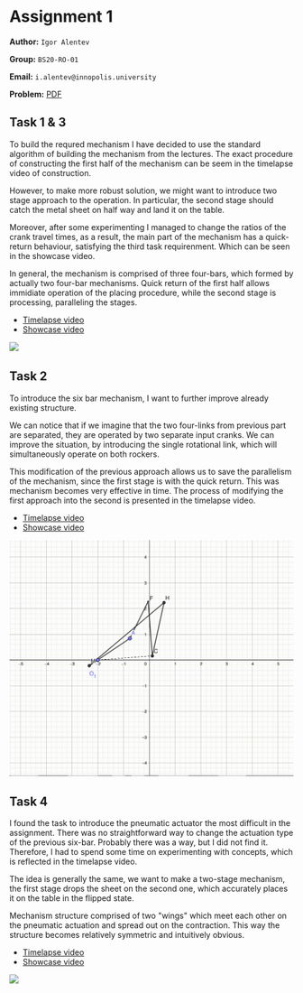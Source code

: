 # Assignment 1

**Author:** `Igor Alentev`

**Group:** `BS20-RO-01`

**Email:** `i.alentev@innopolis.university`

**Problem:** [PDF](assets/problem.pdf)

## Task 1 & 3

To build the requred mechanism I have decided to use the standard algorithm of building the mechanism from the lectures. The exact procedure of constructing the first half of the mechanism can be seem in the timelapse video of construction.

However, to make more robust solution, we might want to introduce two stage approach to the operation. In particular, the second stage should catch the metal sheet on half way and land it on the table.

Moreover, after some experimenting I managed to change the ratios of the crank travel times, as a result, the main part of the mechanism has a quick-return behaviour, satisfying the third task requirenment. Which can be seen in the showcase video.

In general, the mechanism is comprised of three four-bars, which formed by actually two four-bar mechanisms. Quick return of the first half allows immidiate operation of the placing procedure, while the second stage is processing, paralleling the stages.

- [Timelapse video](assets/timelapse-4bar.mp4)
- [Showcase video](assets/showcase-4bar.gif)

![](assets/showcase-4bar.gif)

## Task 2

To introduce the six bar mechanism, I want to further improve already existing structure.

We can notice that if we imagine that the two four-links from previous part are separated, they are operated by two separate input cranks. We can improve the situation, by introducing the single rotational link, which will simultaneously operate on both rockers.

This modification of the previous approach allows us to save the parallelism of the mechanism, since the first stage is with the quick return. This was mechanism becomes very effective in time. The process of modifying the first approach into the second is presented in the timelapse video.

- [Timelapse video](assets/timelapse-6bar.mp4)
- [Showcase video](assets/showcase-6bar.gif)

![](assets/showcase-6bar.gif)

## Task 4

I found the task to introduce the pneumatic actuator the most difficult in the assignment. There was no straightforward way to change the actuation type of the previous six-bar. Probably there was a way, but I did not find it. Therefore, I had to spend some time on experimenting with concepts, which is reflected in the timelapse video.

The idea is generally the same, we want to make a two-stage mechanism, the first stage drops the sheet on the second one, which accurately places it on the table in the flipped state.

Mechanism structure comprised of two "wings" which meet each other on the pneumatic actuation and spread out on the contraction. This way the structure becomes relatively symmetric and intuitively obvious.

- [Timelapse video](assets/timelapse-pneumatic.mp4)
- [Showcase video](assets/showcase-pneumatic.gif)

![](assets/showcase-pneumatic.gif)
